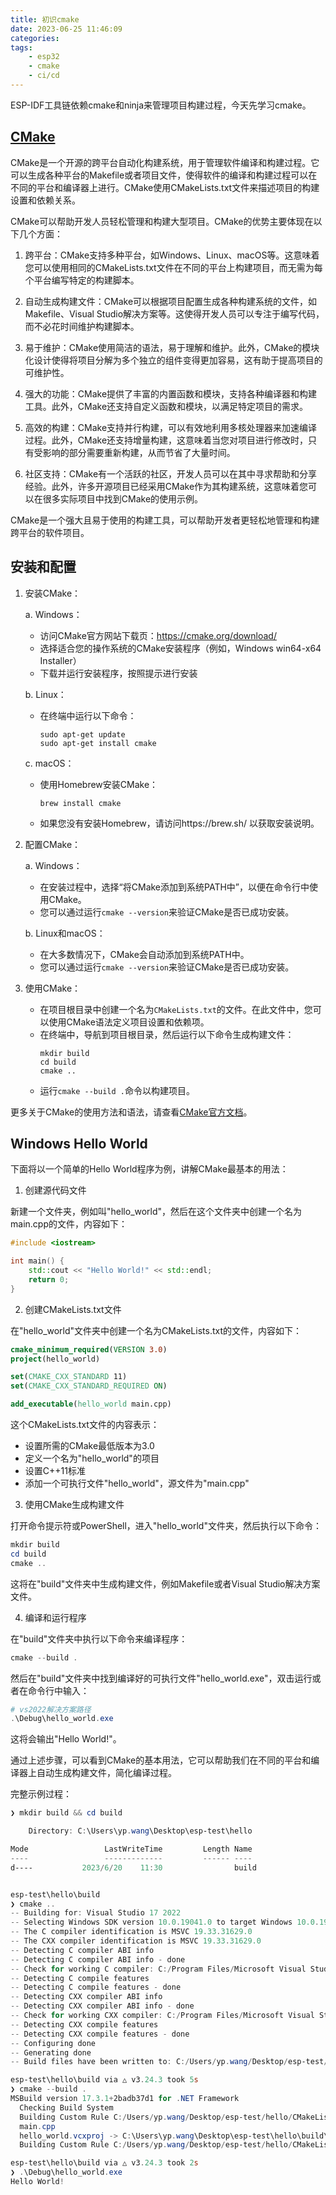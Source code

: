 ```yaml
---
title: 初识cmake
date: 2023-06-25 11:46:09
categories:
tags:
    - esp32
    - cmake
    - ci/cd
---
```


ESP-IDF工具链依赖cmake和ninja来管理项目构建过程，今天先学习cmake。

## [CMake](https://cmake.org/)

CMake是一个开源的跨平台自动化构建系统，用于管理软件编译和构建过程。它可以生成各种平台的Makefile或者项目文件，使得软件的编译和构建过程可以在不同的平台和编译器上进行。CMake使用CMakeLists.txt文件来描述项目的构建设置和依赖关系。

CMake可以帮助开发人员轻松管理和构建大型项目。CMake的优势主要体现在以下几个方面：

1. 跨平台：CMake支持多种平台，如Windows、Linux、macOS等。这意味着您可以使用相同的CMakeLists.txt文件在不同的平台上构建项目，而无需为每个平台编写特定的构建脚本。

2. 自动生成构建文件：CMake可以根据项目配置生成各种构建系统的文件，如Makefile、Visual Studio解决方案等。这使得开发人员可以专注于编写代码，而不必花时间维护构建脚本。

3. 易于维护：CMake使用简洁的语法，易于理解和维护。此外，CMake的模块化设计使得将项目分解为多个独立的组件变得更加容易，这有助于提高项目的可维护性。

4. 强大的功能：CMake提供了丰富的内置函数和模块，支持各种编译器和构建工具。此外，CMake还支持自定义函数和模块，以满足特定项目的需求。

5. 高效的构建：CMake支持并行构建，可以有效地利用多核处理器来加速编译过程。此外，CMake还支持增量构建，这意味着当您对项目进行修改时，只有受影响的部分需要重新构建，从而节省了大量时间。

6. 社区支持：CMake有一个活跃的社区，开发人员可以在其中寻求帮助和分享经验。此外，许多开源项目已经采用CMake作为其构建系统，这意味着您可以在很多实际项目中找到CMake的使用示例。

<!-- more -->

CMake是一个强大且易于使用的构建工具，可以帮助开发者更轻松地管理和构建跨平台的软件项目。

## 安装和配置

1. 安装CMake：

   a. Windows：
      - 访问CMake官方网站下载页：https://cmake.org/download/
      - 选择适合您的操作系统的CMake安装程序（例如，Windows win64-x64 Installer）
      - 下载并运行安装程序，按照提示进行安装

   b. Linux：
      - 在终端中运行以下命令：
        ```
        sudo apt-get update
        sudo apt-get install cmake
        ```

   c. macOS：
      - 使用Homebrew安装CMake：
        ```
        brew install cmake
        ```
      - 如果您没有安装Homebrew，请访问https://brew.sh/ 以获取安装说明。

2. 配置CMake：

   a. Windows：
      - 在安装过程中，选择“将CMake添加到系统PATH中”，以便在命令行中使用CMake。
      - 您可以通过运行`cmake --version`来验证CMake是否已成功安装。
 
   b. Linux和macOS：
      - 在大多数情况下，CMake会自动添加到系统PATH中。
      - 您可以通过运行`cmake --version`来验证CMake是否已成功安装。

3. 使用CMake：

   - 在项目根目录中创建一个名为`CMakeLists.txt`的文件。在此文件中，您可以使用CMake语法定义项目设置和依赖项。
   - 在终端中，导航到项目根目录，然后运行以下命令生成构建文件：
     ```
     mkdir build
     cd build
     cmake ..
     ```
   - 运行`cmake --build .`命令以构建项目。

更多关于CMake的使用方法和语法，请查看[CMake官方文档](https://cmake.org/cmake/help/latest/)。

## Windows Hello World

下面将以一个简单的Hello World程序为例，讲解CMake最基本的用法：

1. 创建源代码文件

新建一个文件夹，例如叫"hello_world"，然后在这个文件夹中创建一个名为main.cpp的文件，内容如下：

```cpp
#include <iostream>

int main() {
    std::cout << "Hello World!" << std::endl;
    return 0;
}
```

2. 创建CMakeLists.txt文件

在"hello_world"文件夹中创建一个名为CMakeLists.txt的文件，内容如下：

```cmake
cmake_minimum_required(VERSION 3.0)
project(hello_world)

set(CMAKE_CXX_STANDARD 11)
set(CMAKE_CXX_STANDARD_REQUIRED ON)

add_executable(hello_world main.cpp)
```

这个CMakeLists.txt文件的内容表示：

- 设置所需的CMake最低版本为3.0
- 定义一个名为"hello_world"的项目
- 设置C++11标准
- 添加一个可执行文件"hello_world"，源文件为"main.cpp"

3. 使用CMake生成构建文件

打开命令提示符或PowerShell，进入"hello_world"文件夹，然后执行以下命令：

```powershell
mkdir build
cd build
cmake ..
```

这将在"build"文件夹中生成构建文件，例如Makefile或者Visual Studio解决方案文件。

4. 编译和运行程序

在"build"文件夹中执行以下命令来编译程序：

```powershell
cmake --build .
```

然后在"build"文件夹中找到编译好的可执行文件"hello_world.exe"，双击运行或者在命令行中输入：

```powershell
# vs2022解决方案路径
.\Debug\hello_world.exe
```

这将会输出"Hello World!"。

通过上述步骤，可以看到CMake的基本用法，它可以帮助我们在不同的平台和编译器上自动生成构建文件，简化编译过程。

完整示例过程：

```powershell
❯ mkdir build && cd build

    Directory: C:\Users\yp.wang\Desktop\esp-test\hello

Mode                 LastWriteTime         Length Name
----                 -------------         ------ ----
d----           2023/6/20    11:30                build


esp-test\hello\build
❯ cmake ..
-- Building for: Visual Studio 17 2022
-- Selecting Windows SDK version 10.0.19041.0 to target Windows 10.0.19045.
-- The C compiler identification is MSVC 19.33.31629.0
-- The CXX compiler identification is MSVC 19.33.31629.0
-- Detecting C compiler ABI info
-- Detecting C compiler ABI info - done
-- Check for working C compiler: C:/Program Files/Microsoft Visual Studio/2022/Community/VC/Tools/MSVC/14.33.31629/bin/Hostx64/x64/cl.exe - skipped
-- Detecting C compile features
-- Detecting C compile features - done
-- Detecting CXX compiler ABI info
-- Detecting CXX compiler ABI info - done
-- Check for working CXX compiler: C:/Program Files/Microsoft Visual Studio/2022/Community/VC/Tools/MSVC/14.33.31629/bin/Hostx64/x64/cl.exe - skipped
-- Detecting CXX compile features
-- Detecting CXX compile features - done
-- Configuring done
-- Generating done
-- Build files have been written to: C:/Users/yp.wang/Desktop/esp-test/hello/build

esp-test\hello\build via △ v3.24.3 took 5s 
❯ cmake --build .
MSBuild version 17.3.1+2badb37d1 for .NET Framework
  Checking Build System
  Building Custom Rule C:/Users/yp.wang/Desktop/esp-test/hello/CMakeLists.txt
  main.cpp
  hello_world.vcxproj -> C:\Users\yp.wang\Desktop\esp-test\hello\build\Debug\hello_world.exe
  Building Custom Rule C:/Users/yp.wang/Desktop/esp-test/hello/CMakeLists.txt

esp-test\hello\build via △ v3.24.3 took 2s 
❯ .\Debug\hello_world.exe
Hello World!
```
